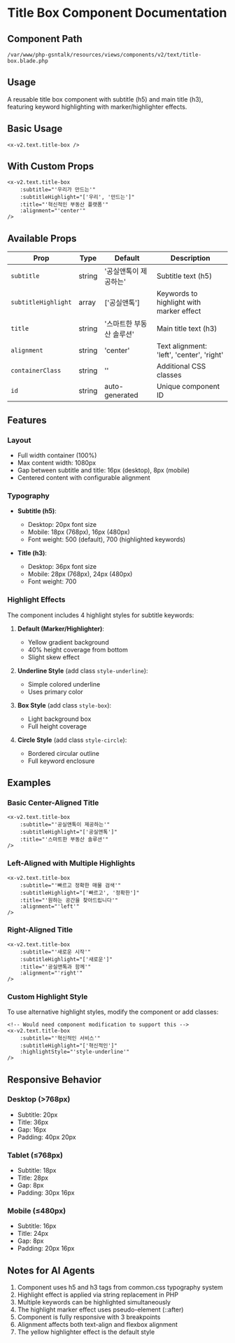 # Title Box Component Documentation

## Component Path
`/var/www/php-gsntalk/resources/views/components/v2/text/title-box.blade.php`

## Usage
A reusable title box component with subtitle (h5) and main title (h3), featuring keyword highlighting with marker/highlighter effects.

## Basic Usage
```blade
<x-v2.text.title-box />
```

## With Custom Props
```blade
<x-v2.text.title-box 
    :subtitle="'우리가 만드는'"
    :subtitleHighlight="['우리', '만드는']"
    :title="'혁신적인 부동산 플랫폼'"
    :alignment="'center'"
/>
```

## Available Props

| Prop | Type | Default | Description |
|------|------|---------|-------------|
| `subtitle` | string | '공실앤톡이 제공하는' | Subtitle text (h5) |
| `subtitleHighlight` | array | ['공실앤톡'] | Keywords to highlight with marker effect |
| `title` | string | '스마트한 부동산 솔루션' | Main title text (h3) |
| `alignment` | string | 'center' | Text alignment: 'left', 'center', 'right' |
| `containerClass` | string | '' | Additional CSS classes |
| `id` | string | auto-generated | Unique component ID |

## Features

### Layout
- Full width container (100%)
- Max content width: 1080px
- Gap between subtitle and title: 16px (desktop), 8px (mobile)
- Centered content with configurable alignment

### Typography
- **Subtitle (h5)**:
  - Desktop: 20px font size
  - Mobile: 18px (768px), 16px (480px)
  - Font weight: 500 (default), 700 (highlighted keywords)
  
- **Title (h3)**:
  - Desktop: 36px font size
  - Mobile: 28px (768px), 24px (480px)
  - Font weight: 700

### Highlight Effects
The component includes 4 highlight styles for subtitle keywords:

1. **Default (Marker/Highlighter)**:
   - Yellow gradient background
   - 40% height coverage from bottom
   - Slight skew effect

2. **Underline Style** (add class `style-underline`):
   - Simple colored underline
   - Uses primary color

3. **Box Style** (add class `style-box`):
   - Light background box
   - Full height coverage

4. **Circle Style** (add class `style-circle`):
   - Bordered circular outline
   - Full keyword enclosure

## Examples

### Basic Center-Aligned Title
```blade
<x-v2.text.title-box 
    :subtitle="'공실앤톡이 제공하는'"
    :subtitleHighlight="['공실앤톡']"
    :title="'스마트한 부동산 솔루션'"
/>
```

### Left-Aligned with Multiple Highlights
```blade
<x-v2.text.title-box 
    :subtitle="'빠르고 정확한 매물 검색'"
    :subtitleHighlight="['빠르고', '정확한']"
    :title="'원하는 공간을 찾아드립니다'"
    :alignment="'left'"
/>
```

### Right-Aligned Title
```blade
<x-v2.text.title-box 
    :subtitle="'새로운 시작'"
    :subtitleHighlight="['새로운']"
    :title="'공실앤톡과 함께'"
    :alignment="'right'"
/>
```

### Custom Highlight Style
To use alternative highlight styles, modify the component or add classes:
```blade
<!-- Would need component modification to support this -->
<x-v2.text.title-box 
    :subtitle="'혁신적인 서비스'"
    :subtitleHighlight="['혁신적인']"
    :highlightStyle="'style-underline'"
/>
```

## Responsive Behavior

### Desktop (>768px)
- Subtitle: 20px
- Title: 36px
- Gap: 16px
- Padding: 40px 20px

### Tablet (≤768px)
- Subtitle: 18px
- Title: 28px
- Gap: 8px
- Padding: 30px 16px

### Mobile (≤480px)
- Subtitle: 16px
- Title: 24px
- Gap: 8px
- Padding: 20px 16px

## Notes for AI Agents
1. Component uses h5 and h3 tags from common.css typography system
2. Highlight effect is applied via string replacement in PHP
3. Multiple keywords can be highlighted simultaneously
4. The highlight marker effect uses pseudo-element (::after)
5. Component is fully responsive with 3 breakpoints
6. Alignment affects both text-align and flexbox alignment
7. The yellow highlighter effect is the default style
